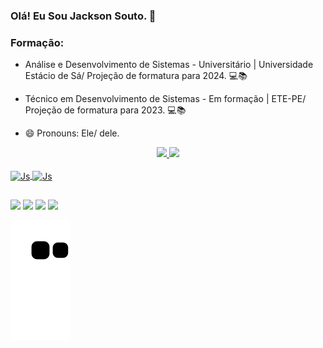 ### Olá! Eu Sou Jackson Souto. 👋


### Formação: 
- Análise e Desenvolvimento de Sistemas - Universitário | Universidade Estácio de Sá/ Projeção de formatura para 2024. 💻📚

- Técnico em Desenvolvimento de Sistemas - Em formação | ETE-PE/ Projeção de formatura para 2023. 💻📚

- 😄 Pronouns: Ele/ dele.

<div align="center">
  <a href="https://http://beacons.ai/jacksonsouto">
  <img height="125em" src="https://github-readme-stats.vercel.app/api?username=JacksonSouto&show_icons=true&theme=dark&include_all_commits=true&count_private=true"/>
  <img height="125em" src="https://github-readme-stats.vercel.app/api/top-langs/?username=JacksonSouto&layout=compact&langs_count=7&theme=dark"/>
</div>
  
  <div style="display: inline_block"><br>
  <img align="center" alt="Js" height="30" width="40" src="https://cdn.jsdelivr.net/gh/devicons/devicon/icons/androidstudio/androidstudio-original.svg" />
  <img align="center" alt="Js" height="30" width="40" src="https://cdn.jsdelivr.net/gh/devicons/devicon/icons/java/java-original.svg" />
</div>

  ##
  
  <div> 
  <a href="https://www.youtube.com/channel/UCZ2Lvw3a2LerkKqcxCtoROw" target="_blank"><img src="https://img.shields.io/badge/YouTube-FF0000?style=for-the-badge&logo=youtube&logoColor=white" target="_blank"></a>
  <a href="https://www.instagram.com/jackson_souto/" target="_blank"><img src="https://img.shields.io/badge/-Instagram-%23E4405F?style=for-the-badge&logo=instagram&logoColor=white" target="_blank"></a>
  <a href= "mailto:contatoJack_sou_brasileiro@hotmail.com"><img src="https://img.shields.io/badge/Microsoft_Outlook-0078D4?style=for-the-badge&logo=microsoft-outlook&logoColor=white"target="_blank"></a>
  <a href="https://www.linkedin.com/in/jackson-souto-886a1a61/" target="_blank"><img src="https://img.shields.io/badge/-LinkedIn-%230077B5?style=for-the-badge&logo=linkedin&logoColor=white" target="_blank"></a> 
  
![Snake animation](https://github.com/JacksonSouto/JacksonSouto/blob/output/github-contribution-grid-snake.svg)
 
</div>
